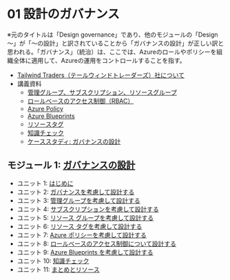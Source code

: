 # 01 設計のガバナンス

※元のタイトルは「Design governance」であり、他のモジュールの「Design ～」が「～の設計」と訳されていることから「ガバナンスの設計」が正しい訳と思われる。「ガバナンス」（統治）は、ここでは、Azureのロールやポリシーを組織全体に適用して、Azureの運用をコントロールすることを指す。

- [Tailwind Traders（テールウィンドトレーダーズ）社について](tailwind-traders.md)
- 講義資料
  - [管理グループ、サブスクリプション、リソースグループ](../AZ-303/mod01-02-azure.md)
  - [ロールベースのアクセス制御（RBAC）](../AZ-303/mod10-01-rbac.md)
  - [Azure Policy](../AZ-303/mod10-03-azure-policy.md)
  - [Azure Blueprints](../AZ-303/mod10-04-azure-blueprints.md)
  - [リソースタグ](../general/tag.md)
  - [知識チェック](day1-lp01-m01-check.md)
  - [ケーススタディ: ガバナンスの設計](casestudy-governance.md)

## モジュール 1: [ガバナンスの設計](https://docs.microsoft.com/ja-jp/learn/modules/design-governance/)
- ユニット 1: [はじめに](https://docs.microsoft.com/ja-jp/learn/modules/design-governance/1-introduction)
- ユニット 2: [ガバナンスを考慮して設計する](https://docs.microsoft.com/ja-jp/learn/modules/design-governance/2-design-for-governance)
- ユニット 3: [管理グループを考慮して設計する](https://docs.microsoft.com/ja-jp/learn/modules/design-governance/3-design-for-management-groups)
- ユニット 4: [サブスクリプションを考慮して設計する](https://docs.microsoft.com/ja-jp/learn/modules/design-governance/4-design-for-subscriptions)
- ユニット 5: [リソース グループを考慮して設計する](https://docs.microsoft.com/ja-jp/learn/modules/design-governance/5-design-for-resource-groups)
- ユニット 6: [リソース タグを考慮して設計する](https://docs.microsoft.com/ja-jp/learn/modules/design-governance/6-design-for-resource-tags)
- ユニット 7: [Azure ポリシーを考慮して設計する](https://docs.microsoft.com/ja-jp/learn/modules/design-governance/7-design-for-azure-policy)
- ユニット 8: [ロールベースのアクセス制御について設計する](https://docs.microsoft.com/ja-jp/learn/modules/design-governance/8-design-for-role-based-access-control)
- ユニット 9: [Azure Blueprints を考慮して設計する](https://docs.microsoft.com/ja-jp/learn/modules/design-governance/9-design-for-azure-blueprints)
- ユニット 10: [知識チェック](https://docs.microsoft.com/ja-jp/learn/modules/design-governance/10-knowledge-check)
- ユニット 11: [まとめとリソース](https://docs.microsoft.com/ja-jp/learn/modules/design-governance/11-summary-resources)

